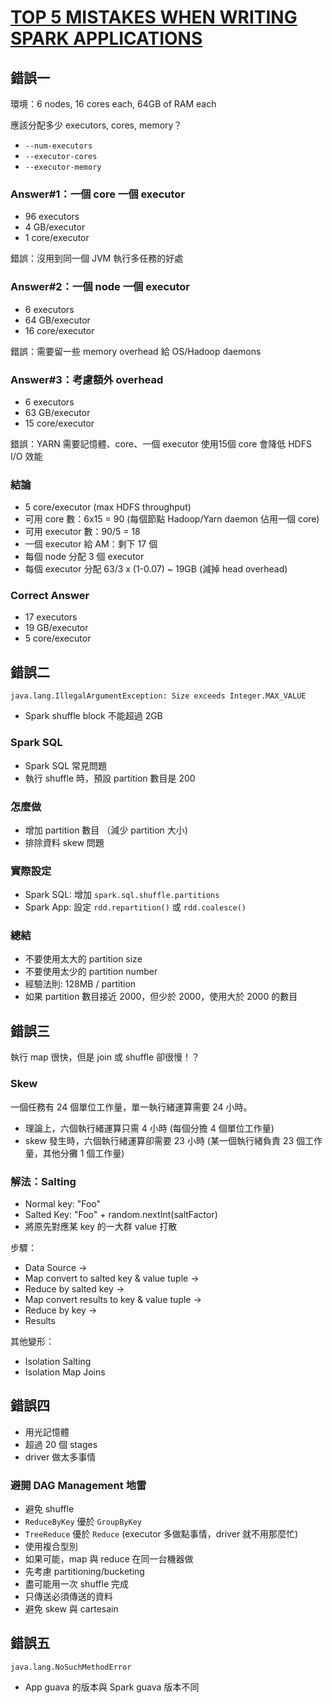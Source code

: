 # [TOP 5 MISTAKES WHEN WRITING SPARK APPLICATIONS](https://spark-summit.org/east-2016/events/top-5-mistakes-when-writing-spark-applications/)

## 錯誤一
環境：6 nodes, 16 cores each, 64GB of RAM each

應該分配多少 executors, cores, memory？
- `--num-executors`
- `--executor-cores`
- `--executor-memory`

### Answer#1：一個 core 一個 executor
- 96 executors
- 4 GB/executor
- 1 core/executor

錯誤：沒用到同一個 JVM 執行多任務的好處

### Answer#2：一個 node 一個 executor
- 6 executors
- 64 GB/executor
- 16 core/executor

錯誤：需要留一些 memory overhead 給 OS/Hadoop daemons

### Answer#3：考慮額外 overhead
- 6 executors
- 63 GB/executor
- 15 core/executor

錯誤：YARN 需要記憶體、core、一個 executor 使用15個 core 會降低 HDFS I/O 效能

### 結論
- 5 core/executor (max HDFS throughput)
- 可用 core 數：6x15 = 90 (每個節點 Hadoop/Yarn daemon 佔用一個 core)
- 可用 executor 數：90/5 = 18
- 一個 executor 給 AM：剩下 17 個
- 每個 node 分配 3 個 executor
- 每個 executor 分配 63/3 x (1-0.07) ~ 19GB (減掉 head overhead)

### Correct Answer
- 17 executors
- 19 GB/executor
- 5 core/executor

## 錯誤二
```
java.lang.IllegalArgumentException: Size exceeds Integer.MAX_VALUE
```
- Spark shuffle block 不能超過 2GB

### Spark SQL
- Spark SQL 常見問題
- 執行 shuffle 時，預設 partition 數目是 200

### 怎麼做
- 增加 partition 數目 （減少 partition 大小)
- 排除資料 skew 問題

### 實際設定
- Spark SQL: 增加 `spark.sql.shuffle.partitions`
- Spark App: 設定 `rdd.repartition()` 或 `rdd.coalesce()`

### 總結
- 不要使用太大的 partition size
- 不要使用太少的 partition number 
- 經驗法則: 128MB / partition
- 如果 partition 數目接近 2000，但少於 2000，使用大於 2000 的數目

## 錯誤三
執行 map 很快，但是 join 或 shuffle 卻很慢！？

### Skew
一個任務有 24 個單位工作量，單一執行緒運算需要 24 小時。
- 理論上，六個執行緒運算只需 4 小時 (每個分擔 4 個單位工作量)
- skew 發生時，六個執行緒運算卻需要 23 小時 (某一個執行緒負責 23 個工作量，其他分攤 1 個工作量)

### 解法：Salting
- Normal key: "Foo"
- Salted Key: "Foo" + random.nextInt(saltFactor)
- 將原先對應某 key 的一大群 value 打散

步驟：
- Data Source → 
- Map convert to salted key & value tuple → 
- Reduce by salted key →
- Map convert results to key & value tuple →
- Reduce by key →
- Results

其他變形：
- Isolation Salting
- Isolation Map Joins

## 錯誤四
- 用光記憶體
- 超過 20 個 stages
- driver 做太多事情

### 避開 DAG Management 地雷
- 避免 shuffle
- `ReduceByKey` 優於 `GroupByKey`
- `TreeReduce` 優於 `Reduce` (executor 多做點事情，driver 就不用那麼忙)
- 使用複合型別
- 如果可能，map 與 reduce 在同一台機器做
- 先考慮 partitioning/bucketing
- 盡可能用一次 shuffle 完成
- 只傳送必須傳送的資料
- 避免 skew 與 cartesain

## 錯誤五
```
java.lang.NoSuchMethodError
```
- App guava 的版本與 Spark guava 版本不同
